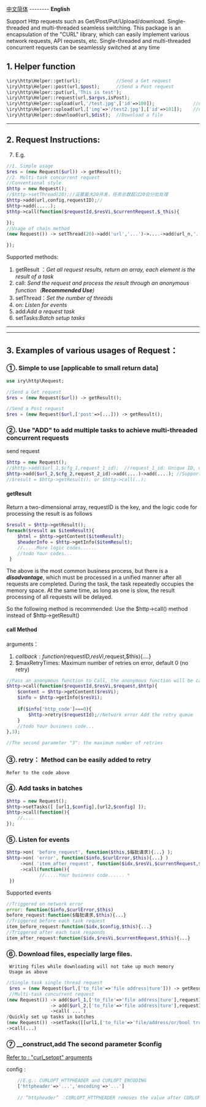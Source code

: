  [中文简体](README.md) --------  **English**

Support Http requests such as Get/Post/Put/Upload/download. 
Single-threaded and multi-threaded seamless switching. 
This package is an encapsulation of the "CURL" library, 
which can easily implement various network requests, API requests, etc. 
Single-threaded and multi-threaded concurrent requests can be seamlessly switched at any time

## 1. Helper function
```php
\iry\http\Helper::get(url);             //Send a Get request
\iry\http\Helper::post(url,$post);      //Send a Post request
\iry\http\Helper::put(url,'This is test'); 
\iry\http\Helper::request(url,$argvs,isPost);
\iry\http\Helper::upload(url,'/test.jpg',['id'=>100]);              //upload file=>'test.jpg'
\iry\http\Helper::upload(url,['img'=>'/test2.jpg'],['id'=>101]);    //upload
\iry\http\Helper::download(url,$dist);  //Download a file

```
---
## 2. Request Instructions:
7. E.g.
```php
//1. Simple usage
$res = (new Request($url)) -> getResult();
//2. Multi-task concurrent request
//Conventional style
$http = new Request();
//$http->setThread(20);//设置最大20并发，任务总数超过20会分批处理
$http->add(url,config,requestID);//
$http->add(.....);
$thtp->call(function($requestId,$resVi,$currentRequest,$_this){

});
//Usage of chain method
(new Request()) -> setThread(20)->add('url','...')->....->add(url_n,'....')->call(function(){

});
```
Supported methods:
1. getResult ：_Get all request results, return an array, each element is the result of a task_
2. call: _Send the request and process the result through an anonymous function（**Recommended Use**)_
3. setThread：_Set the number of threads_
4. on: _Listen for events_
5. add:_Add a request task_
6. setTasks:_Batch setup tasks_
---
---

## 3. Examples of various usages of Request：
### ①. Simple to use [applicable to small return data]
```php
use iry\http\Request;

//Send a Get request
$res = (new Request($url)) -> getResult();

//Send a Post request
$res = (new Request($url,['post'=>[...])) -> getResult();
```
### ②. Use "ADD" to add multiple tasks to achieve multi-threaded concurrent requests
send request
```php
$http = new Request();
//$http->add($url_1,$cfg_1,request_1_id);  //request_1_id: Unique ID, used to track the result of each request in multiple requests
$http->add($url_2,$cfg_2,request_2_id)->add(....)->add(....); //Support chain call
//$result = $http->getResult(); or $http->call(..);
```
#### getResult
Return a two-dimensional array, requestID is the key, 
and the logic code for processing the result is as follows
```php
$result = $http->getResult();
foreach($result as $itemResult){
	$html = $http->getContent($itemResult);
 	$headerInfo = $http->getInfo($itemResult);
 	//.....More logic codes......
 	//todo Your codes...
 }
```
The above is the most common business process, but there is a <i><b>disadvantage</b></i>, 
which must be processed in a unified manner after all requests are completed.
During the task, the task repeatedly occupies the memory space. 
At the same time, as long as one is slow, the result processing of all requests will be delayed.

So the following method is recommended: Use the $http->call() method instead of $http->getResult()
#### call Method
arguments：

1. $callback: function($requestID,$resVi,$request,$this){....}
2. $maxRetryTimes: Maximum number of retries on error, default 0 (no retry)

```php
//Pass an anonymous function to Call, the anonymous function will be called after each request is completed
$http->call(function($requestId,$resVi,$request,$http){
    $content = $http->getContent($resVi);
    $info = $http->getInfo($resVi);
    
    if($info['http_code']===0){
        $http->retry($requestId);//Network error Add the retry queue
    }
    //todo Your business code...
},3);

//The second parameter "3": the maximum number of retries
```
### ③. retry： Method can be easily added to retry

    Refer to the code above

### ④. Add tasks in batches
```php
$http = new Request();
$http->setTasks([ [url1,$config],[url2,$config] ]);
$http->call(function(){
    //....
});
```

### ⑤. Listen for events
```php
$http->on( 'before_request', function($this,$每批请求){...} );
$http->on( 'error', function($info,$curlError,$this){...} )
     ->on( 'item_after_request', function($idx,$resVi,$currentRequest,$this){...} )
	 ->call(function(){
 			//.....Your business code...... *
 })
```
Supported events
```php
//Triggered on network error
error: function($info,$curlError,$this)
before_request:function($每批请求,$this){...}
//Triggered before each task request
item_before_request:function($idx,$config,$this){...}
//Triggered after each task responds
item_after_request:function($idx,$resVi,$currentRequest,$this){...}
```
### ⑥. Download files, especially large files.
     Writing files while downloading will not take up much memory
     Usage as above
```php
//Single task single thread request
 $res = (new Request($url,['to_file'=>'file address|ture'])) -> getResult();
 //Multi-task concurrent request
(new Request()) -> add($url_1,['to_file'=>'file address|ture'],requestID_1)
                -> add($url_2,['to_file'=>'file address|ture'],requestID_2)
                ->call( ... )
/Quickly set up tasks in batches
(new Request()) ->setTasks([[url1,['to_file'=>'file/address/or/bool true'],'....']])
->call(...)
```
### ⑦ __construct,add The second parameter $config
[Refer to : "curl_setopt" arguments](https://www.php.net/manual/zh/function.curl-setopt.php)

config :
```php
    //E.g.: CURLOPT_HTTPHEADER and CURLOPT_ENCODING    
    ['httpheader'=>'...','encoding'=>'...']
    
    // “httpheader” ：CURLOPT_HTTPHEADER removes the value after CURLOPT_, and is not case sensitive。
```
